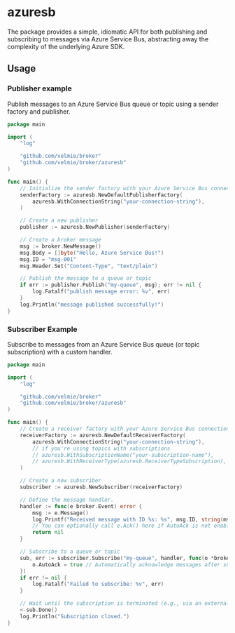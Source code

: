 # azuresb

The package provides a simple, idiomatic API for both publishing and subscribing to messages via Azure Service Bus, 
abstracting away the complexity of the underlying Azure SDK.


## Usage

### Publisher example

Publish messages to an Azure Service Bus queue or topic using a sender factory and publisher.

```go
package main

import (
	"log"

	"github.com/velmie/broker"
	"github.com/velmie/broker/azuresb"
)

func main() {
	// Initialize the sender factory with your Azure Service Bus connection string
	senderFactory := azuresb.NewDefaultPublisherFactory(
		azuresb.WithConnectionString("your-connection-string"),
	)

	// Create a new publisher
	publisher := azuresb.NewPublisher(senderFactory)

	// Create a broker message
	msg := broker.NewMessage()
	msg.Body = []byte("Hello, Azure Service Bus!")
	msg.ID = "msg-001"
	msg.Header.Set("Content-Type", "text/plain")

	// Publish the message to a queue or topic
	if err := publisher.Publish("my-queue", msg); err != nil {
		log.Fatalf("publish message error: %v", err)
	}
	log.Println("message published successfully!")
}

```

### Subscriber Example

Subscribe to messages from an Azure Service Bus queue (or topic subscription) with a custom handler.

```go
package main

import (
	"log"

	"github.com/velmie/broker"
	"github.com/velmie/broker/azuresb"
)

func main() {
	// Create a receiver factory with your Azure Service Bus connection string.
	receiverFactory := azuresb.NewDefaultReceiverFactory(
		azuresb.WithConnectionString("your-connection-string"),
		// if you're using topics with subscriptions
		// azuresb.WithSubscriptionName("your-subscription-name"),
		// azuresb.WithReceiverType(azuresb.ReceiverTypeSubscription),
	)

	// Create a new subscriber
	subscriber := azuresb.NewSubscriber(receiverFactory)

	// Define the message handler.
	handler := func(e broker.Event) error {
		msg := e.Message()
		log.Printf("Received message with ID %s: %s", msg.ID, string(msg.Body))
		// You can optionally call e.Ack() here if AutoAck is not enabled.
		return nil
	}

	// Subscribe to a queue or topic
	sub, err := subscriber.Subscribe("my-queue", handler, func(o *broker.SubscribeOptions) {
		o.AutoAck = true // Automatically acknowledge messages after successful handling
	})
	if err != nil {
		log.Fatalf("Failed to subscribe: %v", err)
	}

	// Wait until the subscription is terminated (e.g., via an external signal).
	<-sub.Done()
	log.Println("Subscription closed.")
}
```